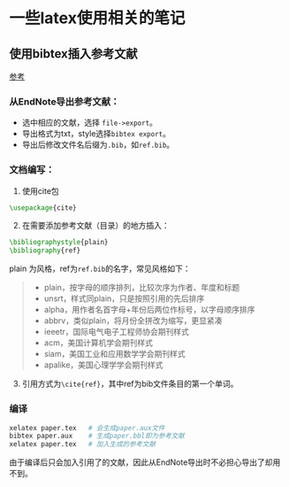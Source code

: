 # 一些latex使用相关的笔记
## 使用bibtex插入参考文献
[参考](https://blog.csdn.net/caiandyong/article/details/70258670)
### 从EndNote导出参考文献：
- 选中相应的文献，选择 `file->export`。
- 导出格式为txt，style选择`bibtex export`。
- 导出后修改文件名后缀为`.bib`，如`ref.bib`。

### 文档编写：
1. 使用cite包
```latex
\usepackage{cite}
```

2. 在需要添加参考文献（目录）的地方插入：
```latex
\bibliographystyle{plain}
\bibliography{ref}
```
plain 为风格，ref为`ref.bib`的名字，常见风格如下：
> * plain，按字母的顺序排列，比较次序为作者、年度和标题
> * unsrt，样式同plain，只是按照引用的先后排序
> * alpha，用作者名首字母+年份后两位作标号，以字母顺序排序
> * abbrv，类似plain，将月份全拼改为缩写，更显紧凑
> * ieeetr，国际电气电子工程师协会期刊样式
> * acm，美国计算机学会期刊样式
> * siam，美国工业和应用数学学会期刊样式
> * apalike，美国心理学学会期刊样式

3. 引用方式为`\cite{ref}`，其中ref为bib文件条目的第一个单词。

### 编译
```bash
xelatex paper.tex   # 会生成paper.aux文件
bibtex paper.aux    # 生成paper.bbl即为参考文献
xelatex paper.tex   # 加入生成的参考文献
```
由于编译后只会加入引用了的文献，因此从EndNote导出时不必担心导出了却用不到。

